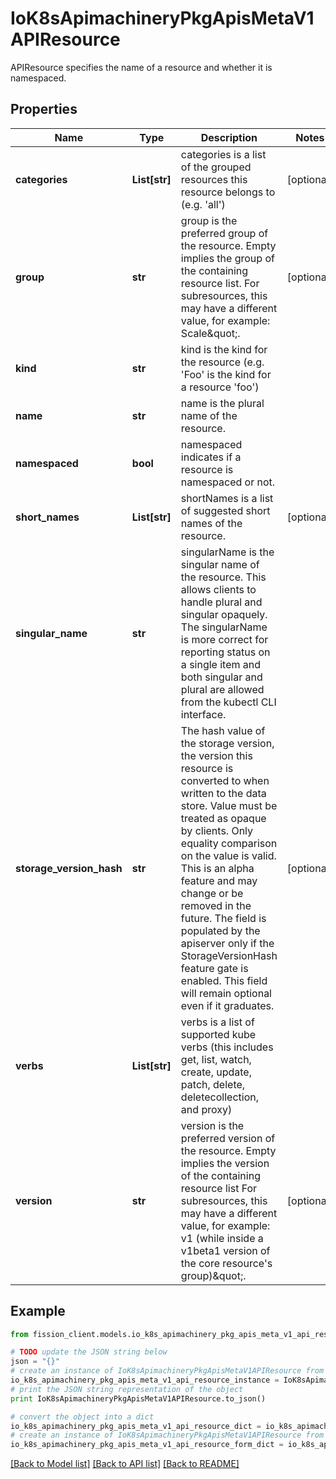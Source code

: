 # IoK8sApimachineryPkgApisMetaV1APIResource

APIResource specifies the name of a resource and whether it is namespaced.

## Properties

Name | Type | Description | Notes
------------ | ------------- | ------------- | -------------
**categories** | **List[str]** | categories is a list of the grouped resources this resource belongs to (e.g. &#39;all&#39;) | [optional] 
**group** | **str** | group is the preferred group of the resource.  Empty implies the group of the containing resource list. For subresources, this may have a different value, for example: Scale\&quot;. | [optional] 
**kind** | **str** | kind is the kind for the resource (e.g. &#39;Foo&#39; is the kind for a resource &#39;foo&#39;) | 
**name** | **str** | name is the plural name of the resource. | 
**namespaced** | **bool** | namespaced indicates if a resource is namespaced or not. | 
**short_names** | **List[str]** | shortNames is a list of suggested short names of the resource. | [optional] 
**singular_name** | **str** | singularName is the singular name of the resource.  This allows clients to handle plural and singular opaquely. The singularName is more correct for reporting status on a single item and both singular and plural are allowed from the kubectl CLI interface. | 
**storage_version_hash** | **str** | The hash value of the storage version, the version this resource is converted to when written to the data store. Value must be treated as opaque by clients. Only equality comparison on the value is valid. This is an alpha feature and may change or be removed in the future. The field is populated by the apiserver only if the StorageVersionHash feature gate is enabled. This field will remain optional even if it graduates. | [optional] 
**verbs** | **List[str]** | verbs is a list of supported kube verbs (this includes get, list, watch, create, update, patch, delete, deletecollection, and proxy) | 
**version** | **str** | version is the preferred version of the resource.  Empty implies the version of the containing resource list For subresources, this may have a different value, for example: v1 (while inside a v1beta1 version of the core resource&#39;s group)\&quot;. | [optional] 

## Example

```python
from fission_client.models.io_k8s_apimachinery_pkg_apis_meta_v1_api_resource import IoK8sApimachineryPkgApisMetaV1APIResource

# TODO update the JSON string below
json = "{}"
# create an instance of IoK8sApimachineryPkgApisMetaV1APIResource from a JSON string
io_k8s_apimachinery_pkg_apis_meta_v1_api_resource_instance = IoK8sApimachineryPkgApisMetaV1APIResource.from_json(json)
# print the JSON string representation of the object
print IoK8sApimachineryPkgApisMetaV1APIResource.to_json()

# convert the object into a dict
io_k8s_apimachinery_pkg_apis_meta_v1_api_resource_dict = io_k8s_apimachinery_pkg_apis_meta_v1_api_resource_instance.to_dict()
# create an instance of IoK8sApimachineryPkgApisMetaV1APIResource from a dict
io_k8s_apimachinery_pkg_apis_meta_v1_api_resource_form_dict = io_k8s_apimachinery_pkg_apis_meta_v1_api_resource.from_dict(io_k8s_apimachinery_pkg_apis_meta_v1_api_resource_dict)
```
[[Back to Model list]](../README.md#documentation-for-models) [[Back to API list]](../README.md#documentation-for-api-endpoints) [[Back to README]](../README.md)


